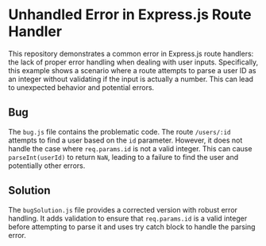 # Unhandled Error in Express.js Route Handler

This repository demonstrates a common error in Express.js route handlers: the lack of proper error handling when dealing with user inputs. Specifically, this example shows a scenario where a route attempts to parse a user ID as an integer without validating if the input is actually a number. This can lead to unexpected behavior and potential errors.

## Bug

The `bug.js` file contains the problematic code.  The route `/users/:id` attempts to find a user based on the `id` parameter.  However, it does not handle the case where `req.params.id` is not a valid integer. This can cause `parseInt(userId)` to return `NaN`, leading to a failure to find the user and potentially other errors. 

## Solution

The `bugSolution.js` file provides a corrected version with robust error handling.  It adds validation to ensure that `req.params.id` is a valid integer before attempting to parse it and uses try catch block to handle the parsing error.
